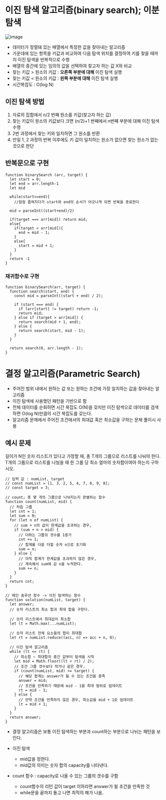 # 이진 탐색 알고리즘(binary search); 이분 탐색

![image](https://user-images.githubusercontent.com/70371342/219529494-94fb128d-1fef-4075-b8b8-258fcee23db2.png)

- 데이터가 정렬돼 있는 배열에서 특정한 값을 찾아내는 알고리즘
- 가운데에 있는 항목을 키값과 비교하여 다음 탐색 위치를 결정하여 키를 찾을 때까지 이진 탐색을 반복적으로 수행
- 배열의 중간에 있는 임의의 값을 선택하여 찾고자 하는 값 X와 비교
- 찾는 키값 > 원소의 키값 : **오른쪽 부분에 대해** 이진 탐색 실행
- 찾는 키값 < 원소의 키값 : **왼쪽 부분에 대해** 이진 탐색 실행
- 시간복잡도 : O(log N)

## 이진 탐색 방법

1. 자료의 집합에서 n/2 번째 원소를 키값(찾고자 하는 값)
2. 찾는 키값이 원소의 키값보다 크면 (n/2)+1 번째에서 n번째 부분에 대해 이진 탐색 수행
3. 2번 과정에서 찾는 키와 일치하면 그 원소를 반환
4. 만일 1, 2 과정의 반복 이후에도 키 값이 일치하는 원소가 없으면 찾는 원소가 없는 것으로 판단

## 반복문으로 구현

```
function binarySearch (arr, target) {
  let start = 0;
  let end = arr.length-1
  let mid

  while(start<=end){
    //점점 좁혀지다가 start와 end의 순서가 어긋나게 되면 반복을 종료한다

  mid = parseInt((start+end)/2)

  if(target === arr[mid]) return mid;
  else{
    if(target < arr[mid]){
      end = mid - 1;
    }
    else{
      start = mid + 1;
    }
  }
  return -1
}
```

### 재귀함수로 구현

```
function binarySearch(arr, target) {
  function search(start, end) {
    const mid = parseInt((start + end) / 2);

    if (start === end) {
      if (arr[start] != target) return -1;
      return mid;
    } else if (target > arr[mid]) {
      return search(mid + 1, end);
    } else {
      return search(start, mid - 1);
    }
  }

  return search(0, arr.length - 1);
}
```

# 결정 알고리즘(Parametric Search)

- 주어진 범위 내에서 원하는 값 또는 원하는 조건에 가장 일치하는 값을 찾아내는 알고리즘
- 이진 탐색에 사용했던 패턴을 기반으로 함
- 전체 데이터를 순회하면 시간 복잡도 O(N)을 갖지만 이진 탐색으로 데이터를 검색하면 O(log N)만큼의 시간 복잡도를 갖는다.
- 알고리즘 문제에서 주어진 조건에서의 최대값 혹은 최소값을 구하는 문제 풀이시 사용

## 예시 문제

길이가 N인 숫자 리스트가 있다고 가정할 때, 총 T개의 그룹으로 리스트를 나눠야 한다.
T개의 그룹으로 리스트를 나눴을 때 한 그룹 당 최소 얼마의 숫자합이여야 하는지 구하시오.

```
// 입력 값 : numList, target
// const numList = [1, 3, 2, 5, 4, 7, 6, 9, 8];
// const target = 3;

// count; 총 몇 개의 그룹으로 나눠지는지 판별하는 함수
function count(numList, mid) {
  // 처음 그룹
  let cnt = 1;
  let sum = 0;
  for (let n of numList) {
    // sum + n의 값이 한계값을 초과하는 경우,
    if (sum + n > mid) {
      // 더하는 그룹의 갯수를 1증가
      cnt += 1;
      // 합계를 다음 더할 숫자 n으로 초기화
      sum = n;
    } else {
      // 아직 합계가 한계값을 초과하지 않은 경우,
      // 계속해서 sum에 값 n을 누적한다.
      sum += n;
    }
  }
  return cnt;
}

// 메인 솔루션 함수 -> 이진 탐색하는 함수
function solution(numList, target) {
  let answer;
  // 숫자 리스트의 최소 합과 최대 합을 구한다.

  // 숫자 리스트에서 최대값이 최소합
  let lt = Math.max(...numList);

  // 숫자 리스트 전체 요소들의 합이 최대합
  let rt = numList.reduce((acc, n) => acc + n, 0);

  // 이진 탐색 알고리즘
  while (lt <= rt) {
    // 최소합 ~ 최대합의 중간 값부터 탐색을 시작
    let mid = Math.floor((lt + rt) / 2);
    // 조건 그룹 갯수보다 작거나 같은 경우,
    if (count(numList, mid) <= target) {
      // 해당 합계는 answer가 될 수 있는 조건을 충족
      answer = mid;
      // 조건을 만족하기 때문에 mid - 1을 최대 범위로 업데이트
      rt = mid - 1;
    } else {
      // 만약 조건을 만족하지 않은 경우, 최소값을 mid + 1로 업데이트
      lt = mid + 1;
    }
  }
  return answer;
}

```

- 결정 알고리즘은 보통 이진 탐색하는 부분과 count하는 부분으로 나뉘는 패턴을 보인다.

- 이진 탐색

  - mid값을 정한다.
  - mid값의 의미는 숫자 합의 capacity를 나타낸다.

- count 함수 : capacity로 나올 수 있는 그룹의 갯수를 구함
  - count함수의 리턴 값이 target 이하라면 answer가 될 조건을 만족한 것
  - while문을 끝까지 돌고 나면 최적의 해가 나옴.
